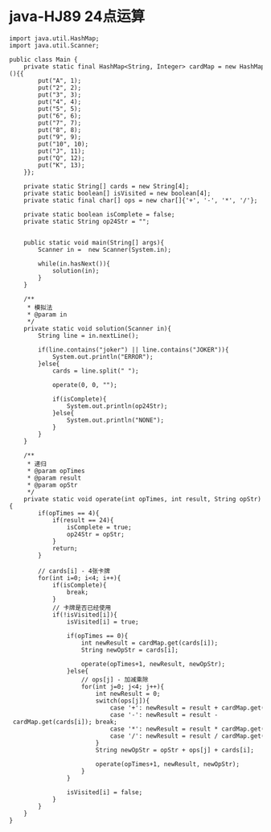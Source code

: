 # java-HJ89 24点运算


    import java.util.HashMap;
    import java.util.Scanner;
    
    public class Main {
        private static final HashMap<String, Integer> cardMap = new HashMap<String, Integer>(){{
            put("A", 1);
            put("2", 2);
            put("3", 3);
            put("4", 4);
            put("5", 5);
            put("6", 6);
            put("7", 7);
            put("8", 8);
            put("9", 9);
            put("10", 10);
            put("J", 11);
            put("Q", 12);
            put("K", 13);
        }};
    
        private static String[] cards = new String[4];
        private static boolean[] isVisited = new boolean[4];
        private static final char[] ops = new char[]{'+', '-', '*', '/'};
    
        private static boolean isComplete = false;
        private static String op24Str = "";
    
    
        public static void main(String[] args){
            Scanner in =  new Scanner(System.in);
    
            while(in.hasNext()){
                solution(in);
            }
        }
    
        /**
         * 模拟法
         * @param in
         */
        private static void solution(Scanner in){
            String line = in.nextLine();
    
            if(line.contains("joker") || line.contains("JOKER")){
                System.out.println("ERROR");
            }else{
                cards = line.split(" ");
    
                operate(0, 0, "");
    
                if(isComplete){
                    System.out.println(op24Str);
                }else{
                    System.out.println("NONE");
                }
            }
        }
    
        /**
         * 递归
         * @param opTimes
         * @param result
         * @param opStr
         */
        private static void operate(int opTimes, int result, String opStr){
            if(opTimes == 4){
                if(result == 24){
                    isComplete = true;
                    op24Str = opStr;
                }
                return;
            }
    
            // cards[i] - 4张卡牌
            for(int i=0; i<4; i++){
                if(isComplete){
                    break;
                }
                // 卡牌是否已经使用
                if(!isVisited[i]){
                    isVisited[i] = true;
    
                    if(opTimes == 0){
                        int newResult = cardMap.get(cards[i]);
                        String newOpStr = cards[i];
    
                        operate(opTimes+1, newResult, newOpStr);
                    }else{
                        // ops[j] - 加减乘除
                        for(int j=0; j<4; j++){
                            int newResult = 0;
                            switch(ops[j]){
                                case '+': newResult = result + cardMap.get(cards[i]); break;
                                case '-': newResult = result - cardMap.get(cards[i]); break;
                                case '*': newResult = result * cardMap.get(cards[i]); break;
                                case '/': newResult = result / cardMap.get(cards[i]); break;
                            }
                            String newOpStr = opStr + ops[j] + cards[i];
    
                            operate(opTimes+1, newResult, newOpStr);
                        }
                    }
    
                    isVisited[i] = false;
                }
            }
        }
    }

  

